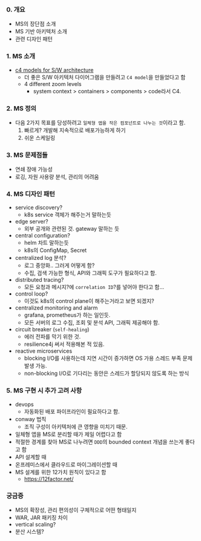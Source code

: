 ### 0. 개요
- MS의 장단점 소개
- MS 기반 아키텍처 소개
- 관련 디자인 패턴

### 1. MS 소개
- [c4 models for S/W architecture](https://www.infoq.com/articles/C4-architecture-model/)
  - 더 좋은 S/W 아키텍처 다이어그램을 만들려고 `C4 model`을 만들었다고 함
  - 4 different zoom levels
    - system context > containers > components > code라서 C4.

### 2. MS 정의
  - 다음 2가지 목표를 당성하려고 `일체형 앱을 작은 컴포넌트로 나누는 것`이라고 함.
    1. 빠르게? 개발해 지속적으로 배포가능하게 하기
    2. 쉬운 스케일링


### 3. MS 문제점들
  - 연쇄 장애 가능성
  - 로깅, 자원 사용량 분석, 관리의 어려움


### 4. MS 디자인 패턴
  - service discovery?
    - k8s service 객체가 해주는거 말하는듯
  - edge server?
    - 외부 공개와 관련된 것. gateway 말하는 듯
  - central configuration?
    - helm 차트 말하는듯
    - k8s의 ConfigMap, Secret
  - centralized log 분석?
    - 로그 중앙화.. 그러게 어떻게 함?
    - 수집, 검색 가능한 형식, API와 그래픽 도구가 필요하다고 함.
  - distributed tracing?
    - 모든 요청과 메시지?에 `correlation ID`?를 넣어야 한다고 함...
  - control loop?
    - 이것도 k8s의 control plane이 해주는거라고 보면 되겠지?
  - centralized monitoring and alarm
    - grafana, prometheus가 하는 일인듯.
    - 모든 서버의 로그 수집, 조회 및 분석 API, 그래픽 제공해야 함.
  - circuit breaker (`self-healing`)
    - 에러 전파를 막기 위한 것.
    - resilience4j 써서 적용해본 적 있음.
  - reactive microservices
    - blocking I/O를 사용하는데 지연 시간이 증가하면 OS 가용 스레드 부족 문제 발생 가능.
    - non-blocking I/O로 기다리는 동안은 스레드가 할당되지 않도록 하는 방식

### 5. MS 구현 시 추가 고려 사항
- devops
  - 자동화된 배포 파이프라인이 필요하다고 함.
- conway 법칙
  - 조직 구성이 아키텍처에 큰 영향을 미치기 때문.  
- 일체형 앱을 MS로 분리할 때가 제일 어렵다고 함
- 적절한 경계를 찾아 MS로 나누려면 `DDD`의 bounded context 개념을 쓰는게 좋다고 함
- API 설계할 때
- 온프레미스에서 클라우드로 마이그레이션할 때
- MS 설계를 위한 12가치 원칙이 있다고 함
  - https://12factor.net/

### 궁금증
- MS의 확장성, 관리 편의성이 구체적으로 어떤 형태일지
- WAR, JAR 패키징 차이
- vertical scaling?
- 분산 시스템?